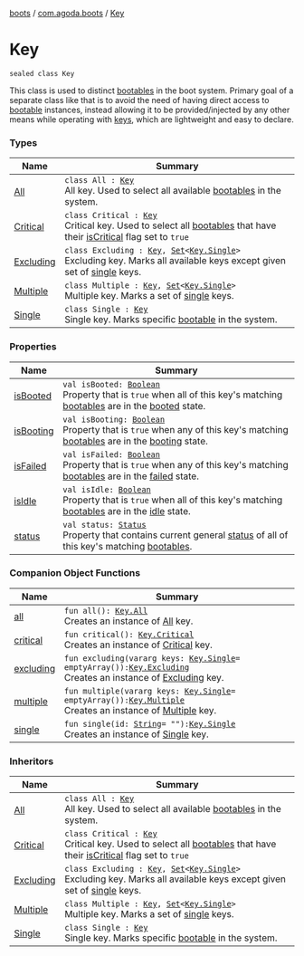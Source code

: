 [boots](../../index.md) / [com.agoda.boots](../index.md) / [Key](./index.md)

# Key

`sealed class Key`

This class is used to distinct [bootables](../-bootable/index.md) in the boot system.
Primary goal of a separate class like that is to avoid the need of having
direct access to [bootable](../-bootable/index.md) instances, instead allowing it to be provided/injected
by any other means while operating with [keys](./index.md), which are lightweight and easy to declare.

### Types

| Name | Summary |
|---|---|
| [All](-all/index.md) | `class All : `[`Key`](./index.md)<br>All key. Used to select all available [bootables](../-bootable/index.md) in the system. |
| [Critical](-critical/index.md) | `class Critical : `[`Key`](./index.md)<br>Critical key. Used to select all [bootables](../-bootable/index.md) that have their [isCritical](../-bootable/is-critical.md) flag set to `true` |
| [Excluding](-excluding/index.md) | `class Excluding : `[`Key`](./index.md)`, `[`Set`](https://kotlinlang.org/api/latest/jvm/stdlib/kotlin.collections/-set/index.html)`<`[`Key.Single`](-single/index.md)`>`<br>Excluding key. Marks all available keys except given set of [single](-single/index.md) keys. |
| [Multiple](-multiple/index.md) | `class Multiple : `[`Key`](./index.md)`, `[`Set`](https://kotlinlang.org/api/latest/jvm/stdlib/kotlin.collections/-set/index.html)`<`[`Key.Single`](-single/index.md)`>`<br>Multiple key. Marks a set of [single](-single/index.md) keys. |
| [Single](-single/index.md) | `class Single : `[`Key`](./index.md)<br>Single key. Marks specific [bootable](../-bootable/index.md) in the system. |

### Properties

| Name | Summary |
|---|---|
| [isBooted](is-booted.md) | `val isBooted: `[`Boolean`](https://kotlinlang.org/api/latest/jvm/stdlib/kotlin/-boolean/index.html)<br>Property that is `true` when all of this key's matching [bootables](../-bootable/index.md) are in the [booted](../-status/-booted/index.md) state. |
| [isBooting](is-booting.md) | `val isBooting: `[`Boolean`](https://kotlinlang.org/api/latest/jvm/stdlib/kotlin/-boolean/index.html)<br>Property that is `true` when any of this key's matching [bootables](../-bootable/index.md) are in the [booting](../-status/-booting/index.md) state. |
| [isFailed](is-failed.md) | `val isFailed: `[`Boolean`](https://kotlinlang.org/api/latest/jvm/stdlib/kotlin/-boolean/index.html)<br>Property that is `true` when any of this key's matching [bootables](../-bootable/index.md) are in the [failed](../-status/-failed/index.md) state. |
| [isIdle](is-idle.md) | `val isIdle: `[`Boolean`](https://kotlinlang.org/api/latest/jvm/stdlib/kotlin/-boolean/index.html)<br>Property that is `true` when all of this key's matching [bootables](../-bootable/index.md) are in the [idle](../-status/-idle/index.md) state. |
| [status](status.md) | `val status: `[`Status`](../-status/index.md)<br>Property that contains current general [status](../-status/index.md) of all of this key's matching [bootables](../-bootable/index.md). |

### Companion Object Functions

| Name | Summary |
|---|---|
| [all](all.md) | `fun all(): `[`Key.All`](-all/index.md)<br>Creates an instance of [All](-all/index.md) key. |
| [critical](critical.md) | `fun critical(): `[`Key.Critical`](-critical/index.md)<br>Creates an instance of [Critical](-critical/index.md) key. |
| [excluding](excluding.md) | `fun excluding(vararg keys: `[`Key.Single`](-single/index.md)` = emptyArray()): `[`Key.Excluding`](-excluding/index.md)<br>Creates an instance of [Excluding](-excluding/index.md) key. |
| [multiple](multiple.md) | `fun multiple(vararg keys: `[`Key.Single`](-single/index.md)` = emptyArray()): `[`Key.Multiple`](-multiple/index.md)<br>Creates an instance of [Multiple](-multiple/index.md) key. |
| [single](single.md) | `fun single(id: `[`String`](https://kotlinlang.org/api/latest/jvm/stdlib/kotlin/-string/index.html)` = ""): `[`Key.Single`](-single/index.md)<br>Creates an instance of [Single](-single/index.md) key. |

### Inheritors

| Name | Summary |
|---|---|
| [All](-all/index.md) | `class All : `[`Key`](./index.md)<br>All key. Used to select all available [bootables](../-bootable/index.md) in the system. |
| [Critical](-critical/index.md) | `class Critical : `[`Key`](./index.md)<br>Critical key. Used to select all [bootables](../-bootable/index.md) that have their [isCritical](../-bootable/is-critical.md) flag set to `true` |
| [Excluding](-excluding/index.md) | `class Excluding : `[`Key`](./index.md)`, `[`Set`](https://kotlinlang.org/api/latest/jvm/stdlib/kotlin.collections/-set/index.html)`<`[`Key.Single`](-single/index.md)`>`<br>Excluding key. Marks all available keys except given set of [single](-single/index.md) keys. |
| [Multiple](-multiple/index.md) | `class Multiple : `[`Key`](./index.md)`, `[`Set`](https://kotlinlang.org/api/latest/jvm/stdlib/kotlin.collections/-set/index.html)`<`[`Key.Single`](-single/index.md)`>`<br>Multiple key. Marks a set of [single](-single/index.md) keys. |
| [Single](-single/index.md) | `class Single : `[`Key`](./index.md)<br>Single key. Marks specific [bootable](../-bootable/index.md) in the system. |
